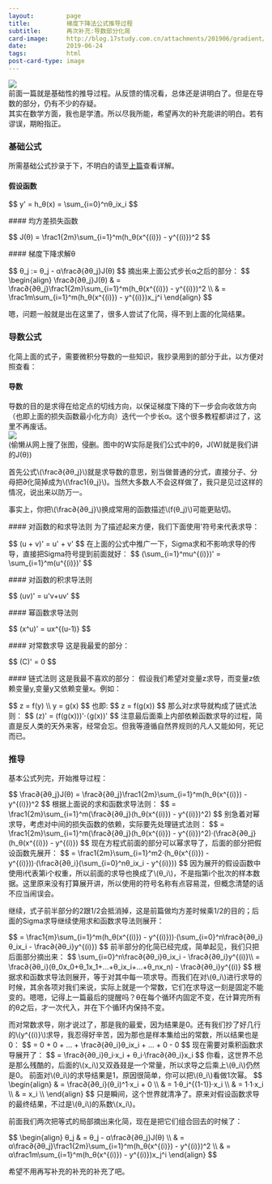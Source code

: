 ```yaml
---
layout:         page
title:          梯度下降法公式推导过程
subtitle:       再次补充:导数部分化简
card-image:		http://blog.17study.com.cn/attachments/201906/gradient/gradient-descent.jpeg
date:           2019-06-24
tags:           html
post-card-type: image
---
```

<script src='https://cdn.bootcdn.net/ajax/libs/mathjax/2.7.7/MathJax.js?config=TeX-MML-AM_CHTML'></script>
![](http://blog.17study.com.cn/attachments/201906/gradient/gradient-descent.jpeg)  
前面一篇就是基础性的推导过程。从反馈的情况看，总体还是讲明白了。但是在导数的部分，仍有不少的存疑。  
其实在数学方面，我也是学渣。所以尽我所能，希望再次的补充能讲的明白。若有谬误，期盼指正。  
### 基础公式
所需基础公式抄录于下，不明白的请至[上篇](http://blog.17study.com.cn/2019/06/21/basic-gradient-descent/)查看详解。  
#### 假设函数
<p>
$$
y' = h_θ(x) = \sum_{i=0}^nθ_ix_i
$$
</p>
#### 均方差损失函数
<p>
$$
J(θ) = \frac1{2m}\sum_{i=1}^m(h_θ(x^{(i)}) - y^{(i)})^2
$$
</p>
#### 梯度下降求解θ
<p>
$$
θ_j := θ_j - α\frac∂{∂θ_j}J(θ)
$$
摘出来上面公式步长α之后的部分：  
$$
\begin{align}
\frac∂{∂θ_j}J(θ) & = \frac∂{∂θ_j}\frac1{2m}\sum_{i=1}^m(h_θ(x^{(i)}) - y^{(i)})^2 \\
                & = \frac1m\sum_{i=1}^m(h_θ(x^{(i)}) - y^{(i)})x_j^i
\end{align}
$$
</p>
嗯，问题一般就是出在这里了，很多人尝试了化简，得不到上面的化简结果。  

### 导数公式
化简上面的式子，需要微积分导数的一些知识，我抄录用到的部分于此，以方便对照查看：  
#### 导数
导数的目的是求得在给定点的切线方向，以保证梯度下降的下一步会向收敛方向（也即上面的损失函数最小化方向）迭代一个步长α。这个很多教程都讲过了，这里不再废话。  
![](http://blog.17study.com.cn/attachments/201906/gradient/gradient-descent-derivative.jpg)  
(偷懒从网上搜了张图，侵删。图中的W实际是我们公式中的θ，J(W)就是我们讲的J(θ))
<p>
首先公式\(\frac∂{∂θ_j}\)就是求导数的意思，别当做普通的分式，直接分子、分母把∂化简掉成为\(\frac1{θ_j}\)。当然大多数人不会这样做了，我只是见过这样的情况，说出来以防万一。</p><p>事实上，你把\(\frac∂{∂θ_j}\)换成常用的函数描述\(f(θ_j)\)可能更贴切。  
</p>
#### 对函数的和求导法则
为了描述起来方便，我们下面使用'符号来代表求导：  
<p>$$
(u + v)' = u' + v'
$$
在上面的公式中推广一下，Sigma求和不影响求导的传导，直接把Sigma符号提到前面就好：  
$$
(\sum_{i=1}^mu^{(i)})' = \sum_{i=1}^m(u^{(i)})' 
$$
</p>
#### 对函数的积求导法则
<p>$$
(uv)' = u'v+uv'
$$
</p>
#### 幂函数求导法则
<p>
$$
(x^u)' = ux^{(u-1)}
$$
</p>
#### 对常数求导
这是我最爱的部分：
<p>
$$
(C)' = 0
$$
</p>
#### 链式法则
这是我最不喜欢的部分：  
假设我们希望对变量z求导，而变量z依赖变量y,变量y又依赖变量x。例如：  
<p>
$$
z = f(y) \\
y = g(x)
$$
也即:
$$
z = f(g(x))
$$
那么对z求导就构成了链式法则：  
$$
(z)' = (f(g(x)))'·（g(x))'
$$
注意最后面乘上内部依赖函数求导的过程，简直是反人类的天外来客，经常会忘。但我等遵循自然界规则的凡人又能如何，死记而已。  
</p>

### 推导
基本公式列完，开始推导过程：  
<p>
$$
\frac∂{∂θ_j}J(θ) = \frac∂{∂θ_j}\frac1{2m}\sum_{i=1}^m(h_θ(x^{(i)}) - y^{(i)})^2 
$$
根据上面说的求和函数求导法则：  
$$
= \frac1{2m}\sum_{i=1}^m(\frac∂{∂θ_j}(h_θ(x^{(i)}) - y^{(i)})^2)
$$
别急着对幂求导，考虑对中间的损失函数的依赖，实际要先处理链式法则：  
$$
= \frac1{2m}\sum_{i=1}^m(\frac∂{∂θ_j}(h_θ(x^{(i)}) - y^{(i)})^2)·(\frac∂{∂θ_j}(h_θ(x^{(i)}) - y^{(i)})
$$
现在方程式前面的部分可以幂求导了，后面的部分把假设函数先展开：
$$
= \frac1{2m}\sum_{i=1}^m2·(h_θ(x^{(i)}) - y^{(i)}))·(\frac∂{∂θ_i}(\sum_{i=0}^nθ_ix_i - y^{(i)}))
$$
因为展开的假设函数中使用i代表第i个权重，所以前面的求导也换成了\(θ_i\)，不是指第i个批次的样本数据。这里原来没有打算展开讲，所以使用的符号名称有点容易混，但概念清楚的话不应当闹误会。  
</p>
继续，式子前半部分的2跟1/2会抵消掉，这是前篇做均方差时候乘1/2的目的；后面的Sigma求导继续使用求和函数求导法则展开：  
<p>
$$
= \frac1{m}\sum_{i=1}^m(h_θ(x^{(i)}) - y^{(i)}))·(\sum_{i=0}^n\frac∂{∂θ_i}θ_ix_i - \frac∂{∂θ_i}y^{(i)})
$$
前半部分的化简已经完成，简单起见，我们只把后面部分摘出来：  
$$
\sum_{i=0}^n\frac∂{∂θ_i}θ_ix_i - \frac∂{∂θ_i}y^{(i)}\\
= \frac∂{∂θ_i}(θ_0x_0+θ_1x_1+...+θ_ix_i+...+θ_nx_n) - \frac∂{∂θ_i}y^{(i)}
$$
根据求和函数求导法则展开，等于对其中每一项求导。而我们在对\(θ_i\)进行求导的时候，其余各项对我们来说，实际上就是一个常数，它们在求导这一刻是固定不能变的。嗯嗯，记得上一篇最后的提醒吗？θ在每个循环内固定不变，在计算完所有的θ之后，才一次代入，并在下个循环内保持不变。  
</p>
<p>
而对常数求导，刚才说过了，那是我的最爱，因为结果是0。还有我们抄了好几行的\(y^{(i)}\)求导，我忍得好辛苦，因为那也是样本集给出的常数，所以结果也是0：  
$$
= 0 + 0 + ... + \frac∂{∂θ_i}θ_ix_i + ... + 0 - 0
$$
现在需要对乘积函数求导展开了：  
$$
= \frac∂{∂θ_i}θ_i·x_i + θ_i·\frac∂{∂θ_i}x_i
$$
你看，这世界不总是那么残酷的，后面的\(x_i\)又双叒叕是一个常量，所以求导之后乘上\(θ_i\)仍然是0。  
前面对\(θ_i\)的求导结果是1，原因很简单，你可以把\(θ_i\)看做1次幂。  
$$
\begin{align}
& = \frac∂{∂θ_i}(θ_i)^1·x_i + 0 \\
& = 1·θ_i^{(1-1)}·x_i \\
& = 1·1·x_i \\
& = x_i \\
\end{align}
$$
只是瞬间，这个世界就清净了。原来对假设函数求导的最终结果，不过是\(θ_i\)的系数\(x_i\)。  
</p>
前面我们两次把等式的局部摘出来化简，现在是把它们组合回去的时候了：  
<p>
$$
\begin{align}
θ_j & = θ_j - α\frac∂{∂θ_j}J(θ) \\
& = α\frac∂{∂θ_j}\frac1{2m}\sum_{i=1}^m(h_θ(x^{(i)}) - y^{(i)})^2 \\
& = α\frac1m\sum_{i=1}^m(h_θ(x^{(i)}) - y^{(i)})x_j^i
\end{align}
$$
</p>
希望不用再写补充的补充的补充了吧。  
